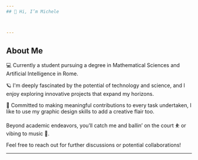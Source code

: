 ```yaml
---
## 👋 Hi, I’m Michele



---
```


## About Me

💻 Currently a student pursuing a degree in Mathematical Sciences and Artificial Intelligence in Rome. 

🪐 I'm deeply fascinated by the potential of technology and science, and I enjoy exploring innovative projects that expand my horizons.

🎨 Committed to making meaningful contributions to every task undertaken, I like to use my graphic design skills to add a creative flair too. 

Beyond academic endeavors, you’ll catch me and ballin’ on the court ⛹️ or vibing to music 🎵.

Feel free to reach out for further discussions or potential collaborations!

---

<!---
mich1803/mich1803 is a ✨ special ✨ repository because its `README.md` (this file) appears on your GitHub profile.
You can click the Preview link to take a look at your changes.
--->
